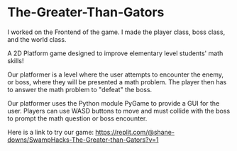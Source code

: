 # The-Greater-Than-Gators

I worked on the Frontend of the game. I made the player class, boss class, and the world class. 

A 2D Platform game designed to improve elementary level students' math skills!

Our platformer is a level where the user attempts to encounter the enemy, or boss, where they will be presented a math problem. The player then has to answer the math problem to "defeat" the boss.

Our platformer uses the Python module PyGame to provide a GUI for the user. Players can use WASD buttons to move and must collide with the boss to prompt the math question or boss encounter.

Here is a link to try our game: https://replit.com/@shane-downs/SwampHacks-The-Greater-than-Gators?v=1

